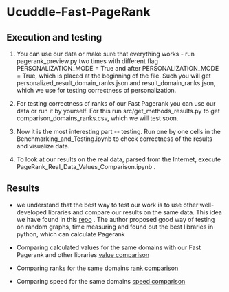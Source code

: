 # Ucuddle-Fast-PageRank


## Execution and testing

1. You can use our data or make sure that everything works - run pagerank_preview.py two times
   with different flag PERSONALIZATION_MODE = True and after PERSONALIZATION_MODE = True, 
   which is placed at the beginning of the file. Such you will get personalized_result_domain_ranks.json and result_domain_ranks.json, 
   which we use for testing correctness of personalization.
   
2. For testing correctness of ranks of our Fast Pagerank you can use our data or run it by yourself. 
   For this run src/get_methods_results.py to get comparison_domains_ranks.csv, which we will test soon.
   
3. Now it is the most interesting part -- testing. Run one by one cells in the Benchmarking_and_Testing.ipynb to check 
   correctness of the results and visualize data.
   
4. To look at our results on the real data, parsed from the Internet, execute PageRank_Real_Data_Values_Comparison.ipynb .


## Results

- we understand that the best way to test our work is to use other well-developed libraries and compare our results
on the same data. This idea we have found in this [repo](https://github.com/asajadi/fast-pagerank) . The author proposed 
  good way of testing on random graphs, time measuring and found out the best libraries in python, which can calculate Pagerank
  
- Comparing calculated values for the same domains with our Fast Pagerank and other libraries [value comparison](media/value_comparison.png)

- Comparing ranks for the same domains [rank comparison](media/ranks_comparison.png)
  
- Comparing speed for the same domains [speed comparison](media/speed_comparison.png)
